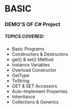 # BASIC

### DEMO'S OF C# Project

##### TOPICS COVERED:

* Basic Programs
* Constructors & Destructors
* get() & set() Method
* Instance Variables
* Overload Constructor
* GetType
* ToString
* GET & SET Accessors
* Auto-Implement Properties
* Inheritance
* Collections & Generics
